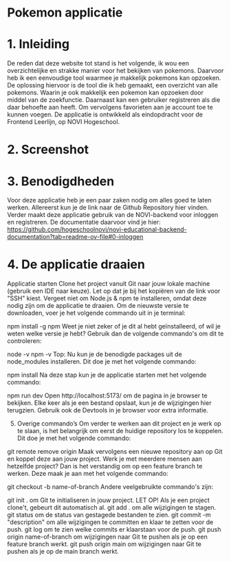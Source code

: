 # Pokemon applicatie

# 1. Inleiding
De reden dat deze website tot stand is het volgende, ik wou een overzichtelijke en strakke manier voor het bekijken van pokemons. Daarvoor heb ik een eenvoudige tool waarmee je makkelijk pokemons kan opzoeken. De oplossing hiervoor is de tool die ik heb gemaakt, een overzicht van alle pokemons. Waarin je ook makkelijk een pokemon kan opzoeken door middel van de zoekfunctie. Daarnaast kan een gebruiker registreren als die daar behoefte aan heeft. Om vervolgens favorieten aan je account toe te kunnen voegen. De applicatie is ontwikkeld als eindopdracht voor de Frontend Leerlijn, op NOVI Hogeschool.

# 2. Screenshot

# 3. Benodigdheden
Voor deze applicatie heb je een paar zaken nodig om alles goed te laten werken. Allereerst kun je de link naar de Github Repository hier vinden. Verder maakt deze applicatie gebruik van de NOVI-backend voor inloggen en registreren. De documentatie daarvoor vind je hier: https://github.com/hogeschoolnovi/novi-educational-backend-documentation?tab=readme-ov-file#0-inloggen

# 4. De applicatie draaien
Applicatie starten
Clone het project vanuit Git naar jouw lokale machine (gebruik een IDE naar keuze). Let op dat je bij het kopiëren van de link voor "SSH" kiest. Vergeet niet om Node.js & npm te installeren, omdat deze nodig zijn om de applicatie te draaien. Om de nieuwste versie te downloaden, voer je het volgende commando uit in je terminal:

npm install -g npm
Weet je niet zeker of je dit al hebt geïnstalleerd, of wil je weten welke versie je hebt? Gebruik dan de volgende commando's om dit te controleren:

node -v
npm -v
Top: Nu kun je de benodigde packages uit de node_modules installeren. Dit doe je met het volgende commando:

npm install
Na deze stap kun je de applicatie starten met het volgende commando:

npm run dev
Open http://localhost:5173/ om de pagina in je browser te bekijken. Elke keer als je een bestand opslaat, kun je de wijzigingen hier terugzien. Gebruik ook de Devtools in je browser voor extra informatie.

5. Overige commando’s
Om verder te werken aan dit project en je werk op te slaan, is het belangrijk om eerst de huidige repository los te koppelen. Dit doe je met het volgende commando:

git remote remove origin
Maak vervolgens een nieuwe repository aan op Git en koppel deze aan jouw project. Werk je met meerdere mensen aan hetzelfde project? Dan is het verstandig om op een feature branch te werken. Deze maak je aan met het volgende commando:

git checkout -b name-of-branch
Andere veelgebruikte commando's zijn:

git init . om Git te initialiseren in jouw project. LET OP! Als je een project clone't, gebeurt dit automatisch al.
git add . om alle wijzigingen te stagen.
git status om de status van gestagede bestanden te zien.
git commit -m "description" om alle wijzigingen te committen en klaar te zetten voor de push.
git log om te zien welke commits er klaarstaan voor de push.
git push origin name-of-branch om wijzigingen naar Git te pushen als je op een feature branch werkt.
git push origin main om wijzigingen naar Git te pushen als je op de main branch werkt.
